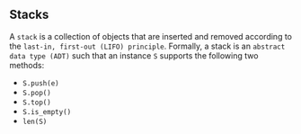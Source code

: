 ## Stacks
A `stack` is a collection of objects that are inserted and removed according 
to the `last-in, first-out (LIFO) principle`.
 Formally, a stack is an `abstract data type (ADT)` such that an instance `S` supports the following two methods:
* `S.push(e)`
* `S.pop()`
* `S.top()`
* `S.is_empty()`
* `len(S)`